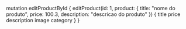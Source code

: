 mutation editProductById {
  editProduct(id: 1, product: {
    title: "nome do produto",
    price: 100.3,
    description: "descricao do produto"
  }) {
    title
    price
    description
    image
    category
  }
}